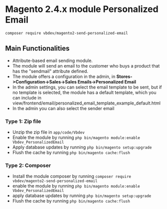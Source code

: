 # Magento 2.4.x module Personalized Email

    composer require vbdev/magento2-send-personalized-email

## Main Functionalities
- Attribute-based email sending module.
- The module will send an email to the customer who buys a product that has the "sendmail" attribute defined.
- The module offers a configuration in the admin, in **Stores->Configuration->Sales->Sales Emails->Personalized Email**
- In the admin settings, you can select the email template to be sent, but if no template is selected, the module has a default template, which you can include in view/frontend/email/personalized_email_template_example_default.html
- In the admin you can also select the sender email

### Type 1: Zip file

- Unzip the zip file in `app/code/Vbdev`
- Enable the module by running `php bin/magento module:enable Vbdev_PersonalizedEmail`
- Apply database updates by running `php bin/magento setup:upgrade`
- Flush the cache by running `php bin/magento cache:flush`

### Type 2: Composer

- Install the module composer by running `composer require vbdev/magento2-send-personalized-email`
- enable the module by running `php bin/magento module:enable Vbdev_PersonalizedEmail`
- apply database updates by running `php bin/magento setup:upgrade`
- Flush the cache by running `php bin/magento cache:flush`